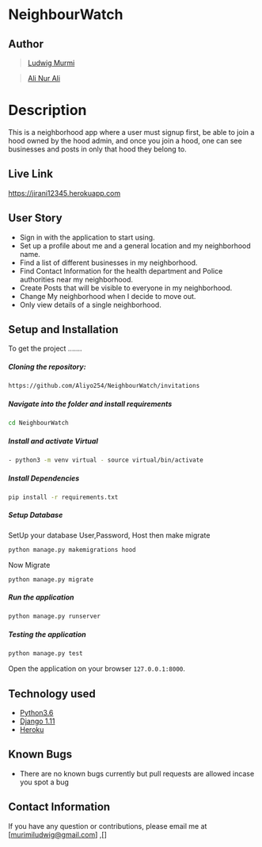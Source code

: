 # NeighbourWatch

## Author 

>[Ludwig Murmi](https://github.com/lu-dwig)  

>[Ali Nur Ali ](https://github.com/)

# Description  
This is a neighborhood app where a user must signup first, be able to join a hood owned by the hood admin, and once you 
join a hood, one can see businesses and posts in only that hood they belong to.


##  Live Link  
 https://jirani12345.herokuapp.com




## User Story  
  
* Sign in with the application to start using.
* Set up a profile about me and a general location and my neighborhood name.
* Find a list of different businesses in my neighborhood.
* Find Contact Information for the health department and Police authorities near my neighborhood.
* Create Posts that will be visible to everyone in my neighborhood.
* Change My neighborhood when I decide to move out.
* Only view details of a single neighborhood.


## Setup and Installation  
To get the project .......  
  
##### Cloning the repository:  
 ```bash 
https://github.com/Aliyo254/NeighbourWatch/invitations
```
##### Navigate into the folder and install requirements  
 ```bash 
cd NeighbourWatch
```
##### Install and activate Virtual  
 ```bash 
- python3 -m venv virtual - source virtual/bin/activate  
```  
##### Install Dependencies  
 ```bash 
 pip install -r requirements.txt 
```  
 ##### Setup Database  
  SetUp your database User,Password, Host then make migrate  
 ```bash 
python manage.py makemigrations hood
 ``` 
 Now Migrate  
 ```bash 
 python manage.py migrate 
```
##### Run the application  
 ```bash 
 python manage.py runserver 
``` 
##### Testing the application  
 ```bash 
 python manage.py test 
```
Open the application on your browser `127.0.0.1:8000`.  
  
 
## Technology used  
  
* [Python3.6](https://www.python.org/)  
* [Django 1.11](https://docs.djangoproject.com/en/2.2/)  
* [Heroku](https://heroku.com)  

## Known Bugs  
* There are no known bugs currently but pull requests are allowed incase you spot a bug  
  
## Contact Information   
If you have any question or contributions, please email me at [murimiludwig@gmail.com] ,[]
